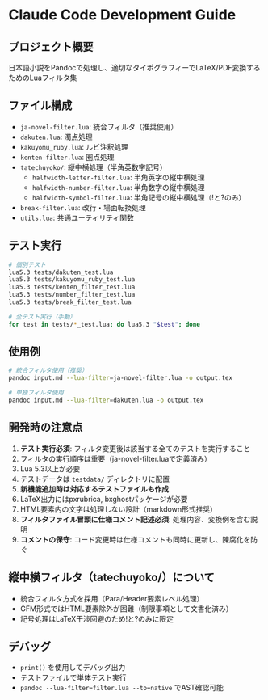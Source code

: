 # Claude Code Development Guide

## プロジェクト概要
日本語小説をPandocで処理し、適切なタイポグラフィーでLaTeX/PDF変換するためのLuaフィルタ集

## ファイル構成
- `ja-novel-filter.lua`: 統合フィルタ（推奨使用）
- `dakuten.lua`: 濁点処理
- `kakuyomu_ruby.lua`: ルビ注釈処理
- `kenten-filter.lua`: 圏点処理
- `tatechuyoko/`: 縦中横処理（半角英数字記号）
  - `halfwidth-letter-filter.lua`: 半角英字の縦中横処理
  - `halfwidth-number-filter.lua`: 半角数字の縦中横処理
  - `halfwidth-symbol-filter.lua`: 半角記号の縦中横処理（!と?のみ）
- `break-filter.lua`: 改行・場面転換処理
- `utils.lua`: 共通ユーティリティ関数

## テスト実行
```bash
# 個別テスト
lua5.3 tests/dakuten_test.lua
lua5.3 tests/kakuyomu_ruby_test.lua
lua5.3 tests/kenten_filter_test.lua
lua5.3 tests/number_filter_test.lua
lua5.3 tests/break_filter_test.lua

# 全テスト実行（手動）
for test in tests/*_test.lua; do lua5.3 "$test"; done
```

## 使用例
```bash
# 統合フィルタ使用（推奨）
pandoc input.md --lua-filter=ja-novel-filter.lua -o output.tex

# 単独フィルタ使用
pandoc input.md --lua-filter=dakuten.lua -o output.tex
```

## 開発時の注意点
1. **テスト実行必須**: フィルタ変更後は該当する全てのテストを実行すること
2. フィルタの実行順序は重要（ja-novel-filter.luaで定義済み）
3. Lua 5.3以上が必要
4. テストデータは `testdata/` ディレクトリに配置
5. **新機能追加時は対応するテストファイルも作成**
6. LaTeX出力にはpxrubrica, bxghostパッケージが必要
7. HTML要素内の文字は処理しない設計（markdown形式推奨）
8. **フィルタファイル冒頭に仕様コメント記述必須**: 処理内容、変換例を含む説明
9. **コメントの保守**: コード変更時は仕様コメントも同時に更新し、陳腐化を防ぐ

## 縦中横フィルタ（tatechuyoko/）について
- 統合フィルタ方式を採用（Para/Header要素レベル処理）
- GFM形式ではHTML要素除外が困難（制限事項として文書化済み）
- 記号処理はLaTeX干渉回避のため!と?のみに限定

## デバッグ
- `print()` を使用してデバッグ出力
- テストファイルで単体テスト実行
- `pandoc --lua-filter=filter.lua --to=native` でAST確認可能